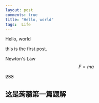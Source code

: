 ```yaml
---
layout: post
comments: true
title: "Hello, world"
tags:  Life
---
```


Hello, world

this is the first post.

Newton's Law
$$
F = ma
$$

~~233~~

##  这是蒟蒻第一篇题解





